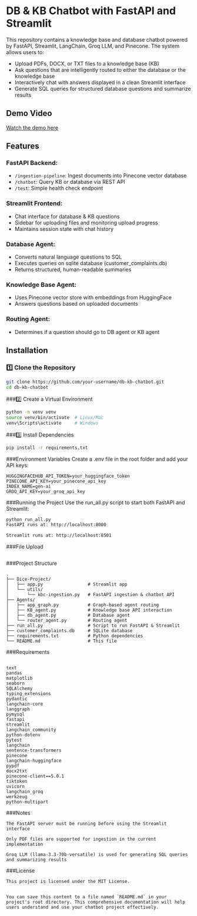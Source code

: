 # DB & KB Chatbot with FastAPI and Streamlit

This repository contains a knowledge base and database chatbot powered by FastAPI, Streamlit, LangChain, Groq LLM, and Pinecone. The system allows users to:

- Upload PDFs, DOCX, or TXT files to a knowledge base (KB)
- Ask questions that are intelligently routed to either the database or the knowledge base
- Interactively chat with answers displayed in a clean Streamlit interface
- Generate SQL queries for structured database questions and summarize results

## Demo Video

[Watch the demo here](https://drive.google.com/file/d/1rx_alCBAl8GaFB6I1Si1B4xuhv2QsJc7/view?usp=drive_link)

## Features

### FastAPI Backend:
- `/ingestion-pipeline`: Ingest documents into Pinecone vector database
- `/chatbot`: Query KB or database via REST API
- `/test`: Simple health check endpoint

### Streamlit Frontend:
- Chat interface for database & KB questions
- Sidebar for uploading files and monitoring upload progress
- Maintains session state with chat history

### Database Agent:
- Converts natural language questions to SQL
- Executes queries on sqlite database (customer_complaints.db)
- Returns structured, human-readable summaries

### Knowledge Base Agent:
- Uses Pinecone vector store with embeddings from HuggingFace
- Answers questions based on uploaded documents

### Routing Agent:
- Determines if a question should go to DB agent or KB agent

## Installation

### 1️⃣ Clone the Repository
```bash
git clone https://github.com/your-username/db-kb-chatbot.git
cd db-kb-chatbot
```

###2️⃣ Create a Virtual Environment
```bash
python -m venv venv
source venv/bin/activate  # Linux/Mac
venv\Scripts\activate     # Windows
```

###3️⃣ Install Dependencies
```bash
pip install -r requirements.txt
```
###Environment Variables
Create a .env file in the root folder and add your API keys:
```env
HUGGINGFACEHUB_API_TOKEN=your_huggingface_token
PINECONE_API_KEY=your_pinecone_api_key
INDEX_NAME=gen-ai
GROQ_API_KEY=your_groq_api_key
```
###Running the Project
Use the run_all.py script to start both FastAPI and Streamlit:

```bash
python run_all.py
FastAPI runs at: http://localhost:8000

Streamlit runs at: http://localhost:8501
```
###File Upload
```Upload PDF, DOCX, or TXT files via the sidebar. Files are processed, split into chunks, embedded, and added to Pinecone.
```
###Project Structure
```text
.
├── Dice-Project/
│   ├── app.py                 # Streamlit app
│   └── utils/
│       └── kbc-ingestion.py   # FastAPI ingestion & chatbot API
├── Agents/
│   ├── app_graph.py           # Graph-based agent routing
│   ├── KB_agent.py            # Knowledge base API interaction
│   ├── db_agent.py            # Database agent
│   └── router_agent.py        # Routing agent
├── run_all.py                 # Script to run FastAPI & Streamlit
├── customer_complaints.db     # SQLite database
├── requirements.txt           # Python dependencies
└── README.md                  # This file
```

###Requirements
```requirements.txt:

text
pandas
matplotlib
seaborn
SQLAlchemy
typing_extensions
pydantic
langchain-core
langgraph
pymysql
fastapi
streamlit
langchain_community
python-dotenv
pytest
langchain
sentence-transformers
pinecone
langchain-huggingface
pypdf
docx2txt
pinecone-client==5.0.1
tiktoken
uvicorn
langchain_groq
werkzeug
python-multipart

```
###Notes
```note
The FastAPI server must be running before using the Streamlit interface

Only PDF files are supported for ingestion in the current implementation

Groq LLM (llama-3.3-70b-versatile) is used for generating SQL queries and summarizing results
```
###License
```lisence
This project is licensed under the MIT License.
```
```text

You can save this content to a file named `README.md` in your project's root directory. This comprehensive documentation will help users understand and use your chatbot project effectively.
```
